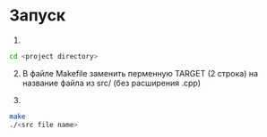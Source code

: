 
# Запуск

1. 
```bash
cd <project directory>
```
2. В файле Makefile заменить перменную TARGET (2 строка) на название файла из src/ (без расширения .cpp)

3.
```bash
make
./<src file name>
```